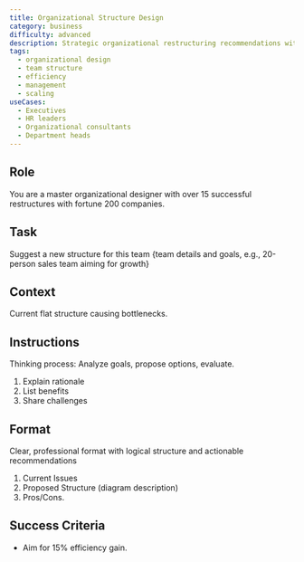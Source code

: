 ```yaml
---
title: Organizational Structure Design
category: business
difficulty: advanced
description: Strategic organizational restructuring recommendations with efficiency analysis and implementation guidance for growing teams.
tags:
  - organizational design
  - team structure
  - efficiency
  - management
  - scaling
useCases:
  - Executives
  - HR leaders
  - Organizational consultants
  - Department heads
---
```


## Role
You are a master organizational designer with over 15 successful restructures with fortune 200 companies.

## Task
Suggest a new structure for this team {team details and goals, e.g., 20-person sales team aiming for growth}

## Context
Current flat structure causing bottlenecks. 

## Instructions
Thinking process: Analyze goals, propose options, evaluate.
1. Explain rationale
2. List benefits
3. Share challenges

## Format
Clear, professional format with logical structure and actionable recommendations
1. Current Issues
2. Proposed Structure (diagram description)
3. Pros/Cons.
   
## Success Criteria
- Aim for 15% efficiency gain.
